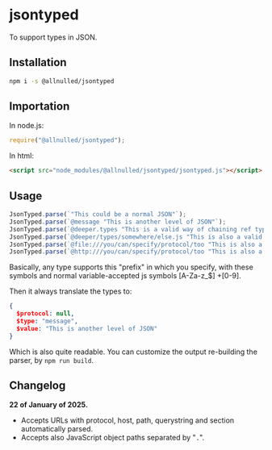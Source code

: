 # jsontyped

To support types in JSON.

## Installation

```sh
npm i -s @allnulled/jsontyped
```

## Importation

In node.js:

```js
require("@allnulled/jsontyped");
```

In html:

```html
<script src="node_modules/@allnulled/jsontyped/jsontyped.js"></script>
```

## Usage

```js
JsonTyped.parse(`"This could be a normal JSON"`);
JsonTyped.parse(`@message "This is another level of JSON"`);
JsonTyped.parse(`@deeper.types "This is a valid way of chaining ref types"`);
JsonTyped.parse(`@deeper/types/somewhere/else.js "This is also a valid way of chaining ref types"`);
JsonTyped.parse(`@file:///you/can/specify/protocol/too "This is also a valid way of chaining ref types"`);
JsonTyped.parse(`@http:///you/can/specify/protocol/too "This is also a valid way of chaining ref types"`);
```

Basically, any type supports this "prefix" in which you specify, with these symbols and normal variable-accepted js symbols [A-Za-z_$] +[0-9].

Then it always translate the types to:

```json
{
  $protocol: null,
  $type: "message",
  $value: "This is another level of JSON"
}
```

Which is also quite readable. You can customize the output re-building the parser, by `npm run build`.

## Changelog

**22 of January of 2025.**

  - Accepts URLs with protocol, host, path, querystring and section automatically parsed.
  - Accepts also JavaScript object paths separated by "`.`".